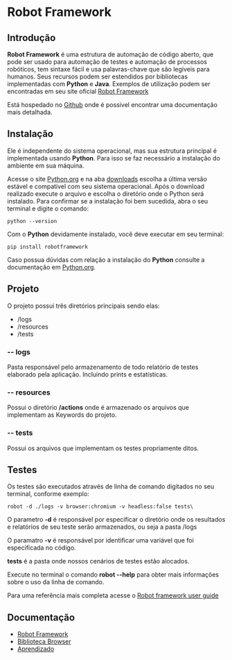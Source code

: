 # Robot Framework 
## Introdução

**Robot Framework** é uma estrutura de automação de código aberto, que pode ser usado para automação de testes e automação de processos robóticos, tem sintaxe fácil e usa palavras-chave que são legíveis para humanos. Seus recursos podem ser estendidos por bibliotecas implementadas com **Python** e **Java**.
Exemplos de utilização podem ser encontradas em seu site oficial
 [Robot Framework](http://robotframework.org)

Está hospedado no [Github](https://github.com/robotframework/robotframework) onde é possivel encontrar uma documentação mais detalhada.

## Instalação

Ele é independente do sistema operacional, mas sua estrutura principal é implementada usando **Python**. Para isso se faz necessário a instalação do ambiente em sua máquina.

Acesse o site [Python.org](https://www.python.org/) e na aba [downloads](https://www.python.org/downloads/) escolha a última versão estável e compatível com seu sistema operacional. Após o download realizado execute o arquivo e escolha o diretório onde o Python será instalado.
Para confirmar se a instalação foi bem sucedida, abra o seu terminal e digite o comando:
```
python --version
```

Com o **Python** devidamente instalado, você deve executar em seu terminal:
``` 
pip install robotframework
```
Caso possua dúvidas com relação a instalação do **Python** consulte a documentação em [Python.org](https://www.python.org/).

## Projeto

O projeto possui três diretórios principais sendo elas:

* /logs
* /resources
* /tests

###  -- logs

Pasta responsável pelo armazenamento de todo relatório de testes elaborado pela aplicação. Incluindo prints e estatísticas.

###  -- resources

Possui o diretório **/actions** onde é armazenado os arquivos que implementam as Keywords do projeto.

###  -- tests

Possui os arquivos que implementam os testes propriamente ditos.

## Testes

Os testes são executados através de linha de comando digitados no seu terminal, conforme exemplo:
``` 
robot -d ./logs -v browser:chromium -v headless:false tests\
``` 
O parametro **-d** é responsável por especificar o diretório onde os resultados e relatórios de seu teste serão armazenados, ou seja a pasta /logs

O paramatro **-v** é responsável por identificar uma variável que foi especificada no código.

**tests** é a pasta onde nossos cenários de testes estão alocados.

Execute no terminal o comando **robot --help** para obter mais informações sobre o uso da linha de comando. 

Para uma referência mais completa acesse o [Robot framework user guide](http://http://robotframework.org/robotframework/#user-guide)

## Documentação

* [Robot Framework](https://robotframework.org/)
* [Biblioteca Browser](https://github.com/MarketSquare/robotframework-browser)
* [Aprendizado](https://github.com/MarketSquare/robotframework-browser)

